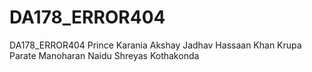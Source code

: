 # DA178_ERROR404
DA178_ERROR404
Prince Karania
Akshay Jadhav
Hassaan Khan
Krupa Parate
Manoharan Naidu
Shreyas Kothakonda
